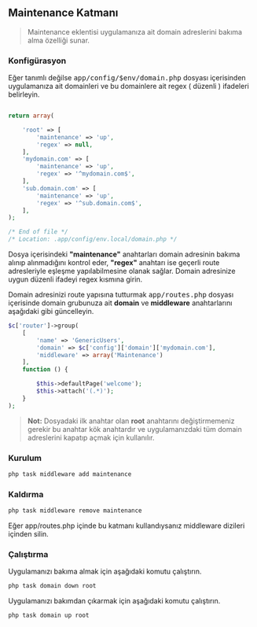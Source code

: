 
## Maintenance Katmanı

> Maintenance eklentisi uygulamanıza ait domain adreslerini bakıma alma özelliği sunar. 

<a name="maintenance-configuration"></a>

### Konfigürasyon

Eğer tanımlı değilse <kbd>app/config/$env/domain.php</kbd> dosyası içerisinden uygulamanıza ait domainleri ve bu domainlere ait regex ( düzenli ) ifadeleri belirleyin.

```php

return array(

    'root' => [
        'maintenance' => 'up',
        'regex' => null,
    ],
    'mydomain.com' => [
        'maintenance' => 'up',
        'regex' => '^mydomain.com$',
    ],
    'sub.domain.com' => [
        'maintenance' => 'up',
        'regex' => '^sub.domain.com$',
    ],
);

/* End of file */
/* Location: .app/config/env.local/domain.php */
```

Dosya içerisindeki <b>"maintenance"</b> anahtarları domain adresinin bakıma alınıp alınmadığını kontrol eder, <b>"regex"</b> anahtarı ise geçerli route adresleriyle eşleşme yapılabilmesine olanak sağlar. Domain adresinize uygun düzenli ifadeyi regex kısmına girin.

Domain adresinizi route yapısına tutturmak <kbd>app/routes.php</kbd> dosyası içerisinde domain grubunuza ait <b>domain</b> ve <b>middleware</b> anahtarlarını aşağıdaki gibi güncelleyin.

```php
$c['router']->group(
    [
        'name' => 'GenericUsers',
        'domain' => $c['config']['domain']['mydomain.com'], 
        'middleware' => array('Maintenance')
    ],
    function () {

        $this->defaultPage('welcome');
        $this->attach('(.*)');
    }
);
```

>**Not:** Dosyadaki ilk anahtar olan **root** anahtarını değiştirmemeniz gerekir bu anahtar kök anahtardır ve uygulamanızdaki tüm domain adreslerini kapatıp açmak için kullanılır.

<a name="maintenance-add"></a>

### Kurulum

```php
php task middleware add maintenance
```

<a name="maintenance-remove"></a>

### Kaldırma

```php
php task middleware remove maintenance
```

Eğer app/routes.php içinde bu katmanı kullandıysanız middleware dizileri içinden silin.

<a name="maintenance-run"></a>

### Çalıştırma

Uygulamanızı bakıma almak için aşağıdaki komutu çalıştırın.

```php
php task domain down root
```

Uygulamanızı bakımdan çıkarmak için aşağıdaki komutu çalıştırın.

```php
php task domain up root
```